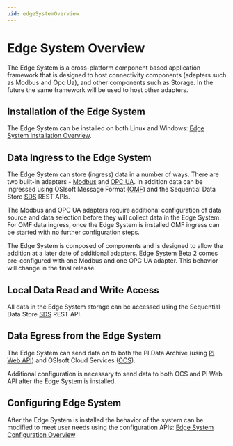 ```yaml
---
uid: edgeSystemOverview
---
```


# Edge System Overview

The Edge System is a cross-platform component based application framework that is designed to host connectivity components (adapters such as Modbus and Opc Ua), and other components such as Storage. In the future the same framework will be used to host other adapters.

## Installation of the Edge System

The Edge System can be installed on both Linux and Windows: [Edge System Installation Overview](xref:installationOverview).

## Data Ingress to the Edge System

The Edge System can store (ingress) data in a number of ways. There are two built-in adapters - [Modbus](xref:modbusQuickStart) and [OPC UA](xref:opcUaQuickStart). In addition data can be ingressed using OSIsoft Message Format [(OMF)](xref:omfQuickStart) and the Sequential Data Store [SDS](xref:sdsWritingData) REST APIs.

The Modbus and OPC UA adapters require additional configuration of data source and data selection before they will collect data in the Edge System. For OMF data ingress, once the Edge System is installed OMF ingress can be started with no further configuration steps.

The Edge System is composed of components and is designed to allow the addition at a later date of additional adapters. Edge System Beta 2 comes pre-configured with one Modbus and one OPC UA adapter. This behavior will change in the final release.

## Local Data Read and Write Access

All data in the Edge System storage can be accessed using the Sequential Data Store [SDS](xref:sdsQuickStart) REST API.

## Data Egress from the Edge System

The Edge System can send data on to both the PI Data Archive (using [PI Web API](xref:piEgressQuickStart)) and OSIsoft Cloud Services ([OCS](xref:ocsEgressQuickStart)).

Additional configuration is necessary to send data to both OCS and PI Web API after the Edge System is installed.

## Configuring Edge System

After the Edge System is installed the behavior of the system can be modified to meet user needs using the configuration APIs:
[Edge System Configuration Overview](xref:edgeSystemConfiguration)
